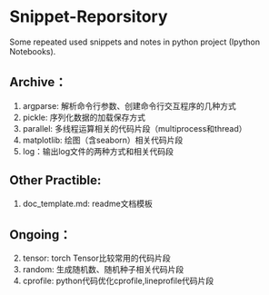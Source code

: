 # Snippet-Reporsitory
Some repeated used snippets and notes in python project (Ipython Notebooks).

## Archive：  
1. argparse: 解析命令行参数、创建命令行交互程序的几种方式  
2. pickle: 序列化数据的加载保存方式  
3. parallel: 多线程运算相关的代码片段（multiprocess和thread）
4. matplotlib: 绘图（含seaborn）相关代码片段  
5. log：输出log文件的两种方式和相关代码段  

## Other Practible:  
1. doc_template.md: readme文档模板  

## Ongoing：
2. tensor: torch Tensor比较常用的代码片段  
3. random: 生成随机数、随机种子相关代码片段  
4. cprofile: python代码优化cprofile,lineprofile代码片段  
